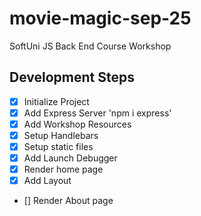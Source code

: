 # movie-magic-sep-25

SoftUni JS Back End Course Workshop

## Development Steps

- [x] Initialize Project
- [x] Add Express Server 'npm i express'
- [x] Add Workshop Resources
- [x] Setup Handlebars
- [x] Setup static files
- [x] Add Launch Debugger
- [x] Render home page
- [x] Add Layout
- [] Render About page
